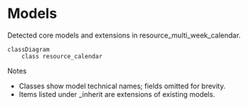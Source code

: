 # Models

Detected core models and extensions in resource_multi_week_calendar.

```mermaid
classDiagram
    class resource_calendar
```

Notes
- Classes show model technical names; fields omitted for brevity.
- Items listed under _inherit are extensions of existing models.
